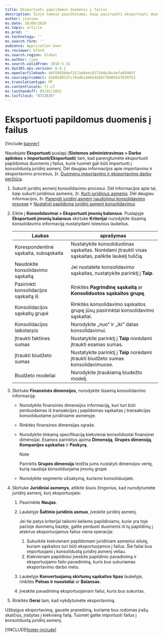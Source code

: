 ```yaml
---
title: Eksportuoti papildomus duomenis į failus
description: Šioje temoje paaiškinama, kaip pasiruošti eksportuoti duomenis iš Microsoft Dynamics "365" finansų ir importuoti juos į konsoliduotą juridinį subjektą.
author: jinniew
ms.date: 10/09/2020
ms.topic: article
ms.prod: ''
ms.technology: ''
ms.search.form: ''
audience: Application User
ms.reviewer: kfend
ms.search.region: Global
ms.author: jiwo
ms.search.validFrom: 2018-5-31
ms.dyn365.ops.version: 8.0.1
ms.openlocfilehash: 4df59938def317ad6ebc837104e20c4efa05005f
ms.sourcegitcommit: d1683d033fc74adbc4465dd26f7b0055e7639753
ms.translationtype: MT
ms.contentlocale: lt-LT
ms.lasthandoff: 05/05/2022
ms.locfileid: "8713535"
---
```

# <a name="export-subsidiary-data-to-files"></a>Eksportuoti papildomus duomenis į failus

[!include [banner](../includes/banner.md)]

Naudojate **Eksportuoti** puslapį (**Sistemos administravimas \> Darbo aplinkos \> Importuoti/Eksportuoti**) tam, kad parengtumėte eksportuoti papildomus duomenis į failus, kurie tuomet gali būti importuoti į konsoliduotą juridinį asmenį. Dėl daugiau informacijos apie importavimo ir eksportavimo procesus, žr. [Duomenų importavimo ir eksportavimo darbų peržiūra](../../fin-ops-core/dev-itpro/data-entities/data-import-export-job.md).

1. Sukurti juridinį asmenį konsolidavimo procesui. Dėl informacijos apie tai, kaip sukurti juridinius asmenis, žr. [Kurti juridinius asmenis](../../fin-ops-core/fin-ops/organization-administration/tasks/create-legal-entity.md). Dėl daugiau informacijos, žr. [Parengti juridinį asmenį naudojimui konsolidavimo procese](prepare-company-for-consolidation.md) ir [Nustatyti papildomą juridinį asmenį konsolidavimui](set-up-subsidiary-company-for-consolidation.md). 

2. Eiktie į **Konsolidavimai \> Eksportuoti įmonių balansus**. Puslapyje **Eksportuoti įmonių balansus** skirtuke **Kriterijai** nurodykite išsamią konsolidavimo informaciją nustatydami tolesnius laukelius.

    | Laukas                             | aprašymas |
    |-----------------------------------|-------|
    | Korespondentinė sąskaita, subsąskaita                      | Nustatykite konsoliduotinas sąskaitas. Norėdami įtraukti visas sąskaitas, palikite laukelį tuščią. |
    | Naudokite konsolidavimo sąskaitą         | Jei nustatėte konsolidavimo sąskaitas, nustatykite parinktį į **Taip**. |
    | Pasirinkti konsolidacijos sąskaitą iš | Rinkitės **Pagrindinę sąskaitą** ar **Konsoliduotos sąskaitos grupę**. |
    | Konsolidacijos sąskaitų grupė       | Rinkitės konsolidavimo sąskaitos grupę jūsų pasirinktai konsolidavimo sąskaitai. |
    | Konsolidacijos laikotarpis              | Nurodykite „nuo“ ir „iki“ datas konsolidavimui. |
    | Įtraukti faktines sumas            | Nustatykite parinktį į **Taip** norėdami įtraukti esamas sumas. |
    | Įtraukti biudžeto sumas            | Nustatykite parinktį į **Taip** norėdami įtraukti biudžeto sumas konsolidavimuose. |
    | Biudžeto modeliai                     | Nurodykite įtraukiamą biudežto modelį. |

3. Skirtuke **Finansinės dimensijos**, nurodykite išsamią konsolidavimo informaciją:

    - Nurodykite finansinės dimensijos informaciją, kuri turi būti perduodamas iš transakcijos į papildomas sąskaitas į transakcijas konsoliduotame juridiniame asmenyje.
    - Rinkitės finansines dimensijas sąraše.
    - Nurodykite tinkamą specifikaciją kiekvienai konsoliduotai finansinei dimensijai. Esamos parinktys apima **Dimensiją**, **Grupės dimensiją**, **Kompanijos sąskaitas** ir **Paskyrą**.

        > [!NOTE]
        > Parinktis **Grupės dimensija** leidžia jums nustatyti dimensijos vertę, kurią naudoja konsoliduojama įmonių grupė.

    - Nurodykite segmento užsakymą, kuriame konsoliduojate.

4. Skirtuke **Juridiniai asmenys**, atlikite šiuos žingsnius, kad nurodytumėte juridinį asmenį, kurį eksportuojate:

    1. Pasirinkite **Naujas**.
    2. Laukelyje **Šaltinio juridinis asmuo**, įveskite juridinį asmenį.

        Jei tie patys kriterijai taikomi keliems papildiniams, kurie yra toje pačioje duomenų bazėje, galite perduoti duomenis iš tų papildinių į atskirus eksportuojamus failus viena operacija:

        1. Sukurkite kiekvienam papildomam juridiniam asmeniui eilutę, kuriam sąskaitos turi būti eksportuojamos į failus. Šie failai bus importuojami į konsoliduotą juridinį asmenį vėliau.
        2. Kiekvienam papildiniui įveskite papildinio pavadinimą ir eksportuojamo failo pavadinimą, kuris bus sukuriamas eksportavimo darbo metu.

    3. Laukelyje **Konvertuojamų skirtumų sąskaitos tipas** laukelyje, rinkitės **Pelnas ir nuostoliai** ar **Balansas**.
    4. Įveskite pavadinimą eksportuojamam failui, kuris bus sukurtas.

5. Rinkitės **Gerai** tam, kad vykdytumėte eksportavimą.

Užbaigus eksportavimą, gausite pranešimą, kuriame bus rodomas įrašų skaičius, įrašytas į kiekvieną failą. Tuomet galite importuoti failus į konsoliduotą juridinį asmenį.


[!INCLUDE[footer-include](../../includes/footer-banner.md)]
